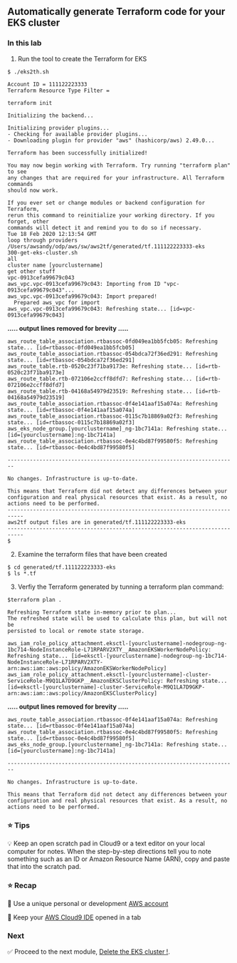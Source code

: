 ## Automatically generate Terraform code for your EKS cluster

### In this lab 

1. Run the tool to create the Terraform for EKS

```console
$ ./eks2th.sh
```

```
Account ID = 111122223333
Terraform Resource Type Filter = 
 
terraform init

Initializing the backend...

Initializing provider plugins...
- Checking for available provider plugins...
- Downloading plugin for provider "aws" (hashicorp/aws) 2.49.0...

Terraform has been successfully initialized!

You may now begin working with Terraform. Try running "terraform plan" to see
any changes that are required for your infrastructure. All Terraform commands
should now work.

If you ever set or change modules or backend configuration for Terraform,
rerun this command to reinitialize your working directory. If you forget, other
commands will detect it and remind you to do so if necessary.
Tue 18 Feb 2020 12:13:54 GMT
loop through providers
/Users/awsandy/odp/aws/sw/aws2tf/generated/tf.111122223333-eks
300-get-eks-cluster.sh
all
cluster name [yourclustername]
get other stuff
vpc-0913cefa99679c043
aws_vpc.vpc-0913cefa99679c043: Importing from ID "vpc-0913cefa99679c043"...
aws_vpc.vpc-0913cefa99679c043: Import prepared!
  Prepared aws_vpc for import
aws_vpc.vpc-0913cefa99679c043: Refreshing state... [id=vpc-0913cefa99679c043]
```
**..... output lines removed for brevity .....**

```
aws_route_table_association.rtbassoc-0fd049ea1bb5fcb05: Refreshing state... [id=rtbassoc-0fd049ea1bb5fcb05]
aws_route_table_association.rtbassoc-054bdca72f36ed291: Refreshing state... [id=rtbassoc-054bdca72f36ed291]
aws_route_table.rtb-0520c23f71ba9173e: Refreshing state... [id=rtb-0520c23f71ba9173e]
aws_route_table.rtb-072106e2ccff8dfd7: Refreshing state... [id=rtb-072106e2ccff8dfd7]
aws_route_table.rtb-04168a54979d23519: Refreshing state... [id=rtb-04168a54979d23519]
aws_route_table_association.rtbassoc-0f4e141aaf15a074a: Refreshing state... [id=rtbassoc-0f4e141aaf15a074a]
aws_route_table_association.rtbassoc-0115c7b18869a02f3: Refreshing state... [id=rtbassoc-0115c7b18869a02f3]
aws_eks_node_group.[yourclustername]_ng-1bc7141a: Refreshing state... [id=[yourclustername]:ng-1bc7141a]
aws_route_table_association.rtbassoc-0e4c4bd87f99580f5: Refreshing state... [id=rtbassoc-0e4c4bd87f99580f5]

------------------------------------------------------------------------

No changes. Infrastructure is up-to-date.

This means that Terraform did not detect any differences between your
configuration and real physical resources that exist. As a result, no
actions need to be performed.
---------------------------------------------------------------------------
aws2tf output files are in generated/tf.111122223333-eks
---------------------------------------------------------------------------
$ 

```
   

2. Examine the terraform files that have been created

```console
$ cd generated/tf.111122223333-eks
$ ls *.tf
```

3. Verfiy the Terraform generated by tunning a terraform plan command:

```console
$terraform plan .
```
```
Refreshing Terraform state in-memory prior to plan...
The refreshed state will be used to calculate this plan, but will not be
persisted to local or remote state storage.

aws_iam_role_policy_attachment.eksctl-[yourclustername]-nodegroup-ng-1bc714-NodeInstanceRole-L71RPARV2XTY__AmazonEKSWorkerNodePolicy: Refreshing state... [id=eksctl-[yourclustername]-nodegroup-ng-1bc714-NodeInstanceRole-L71RPARV2XTY-arn:aws:iam::aws:policy/AmazonEKSWorkerNodePolicy]
aws_iam_role_policy_attachment.eksctl-[yourclustername]-cluster-ServiceRole-M9Q1LA7D9GKP__AmazonEKSClusterPolicy: Refreshing state... [id=eksctl-[yourclustername]-cluster-ServiceRole-M9Q1LA7D9GKP-arn:aws:iam::aws:policy/AmazonEKSClusterPolicy]

```
**..... output lines removed for brevity .....**
```
aws_route_table_association.rtbassoc-0f4e141aaf15a074a: Refreshing state... [id=rtbassoc-0f4e141aaf15a074a]
aws_route_table_association.rtbassoc-0e4c4bd87f99580f5: Refreshing state... [id=rtbassoc-0e4c4bd87f99580f5]
aws_eks_node_group.[yourclustername]_ng-1bc7141a: Refreshing state... [id=[yourclustername]:ng-1bc7141a]

------------------------------------------------------------------------

No changes. Infrastructure is up-to-date.

This means that Terraform did not detect any differences between your
configuration and real physical resources that exist. As a result, no
actions need to be performed.
```

### :star: Tips

:bulb: Keep an open scratch pad in Cloud9 or a text editor on your local computer
for notes.  When the step-by-step directions tell you to note something such as
an ID or Amazon Resource Name (ARN), copy and paste that into the scratch pad.

### :star: Recap

:key: Use a unique personal or development [AWS account](#aws-account)

:key: Keep your [AWS Cloud9 IDE](#aws-cloud9-ide) opened in a tab

### Next

:white_check_mark: Proceed to the next module, [Delete the EKS cluster !](../delete_eks). 



